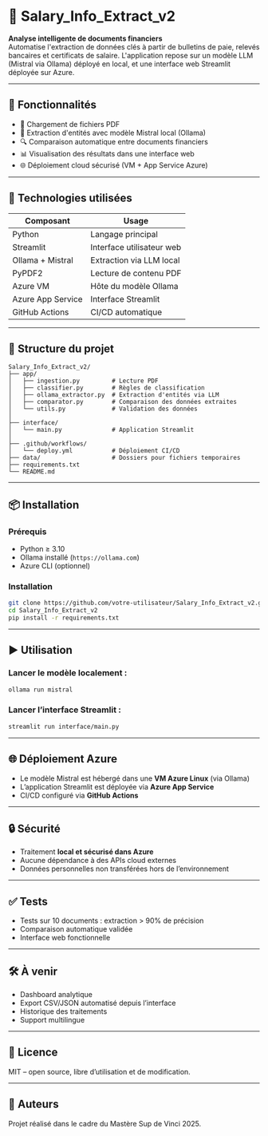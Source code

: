 
# 💼 Salary_Info_Extract_v2

**Analyse intelligente de documents financiers**  
Automatise l'extraction de données clés à partir de bulletins de paie, relevés bancaires et certificats de salaire. L'application repose sur un modèle LLM (Mistral via Ollama) déployé en local, et une interface web Streamlit déployée sur Azure.

---

## 🚀 Fonctionnalités

- 📄 Chargement de fichiers PDF
- 🧠 Extraction d'entités avec modèle Mistral local (Ollama)
- 🔍 Comparaison automatique entre documents financiers
- 📊 Visualisation des résultats dans une interface web
- 🌐 Déploiement cloud sécurisé (VM + App Service Azure)

---

## 🧰 Technologies utilisées

| Composant        | Usage                            |
|------------------|----------------------------------|
| Python           | Langage principal                |
| Streamlit        | Interface utilisateur web        |
| Ollama + Mistral | Extraction via LLM local         |
| PyPDF2           | Lecture de contenu PDF           |
| Azure VM         | Hôte du modèle Ollama            |
| Azure App Service| Interface Streamlit              |
| GitHub Actions   | CI/CD automatique                |

---

## 📂 Structure du projet

```plaintext
Salary_Info_Extract_v2/
├── app/
│   ├── ingestion.py         # Lecture PDF
│   ├── classifier.py        # Règles de classification
│   ├── ollama_extractor.py  # Extraction d'entités via LLM
│   ├── comparator.py        # Comparaison des données extraites
│   └── utils.py             # Validation des données
│
├── interface/
│   └── main.py              # Application Streamlit
│
├── .github/workflows/
│   └── deploy.yml           # Déploiement CI/CD
├── data/                    # Dossiers pour fichiers temporaires
├── requirements.txt
└── README.md
```

---

## 📦 Installation

### Prérequis
- Python ≥ 3.10
- Ollama installé (`https://ollama.com`)
- Azure CLI (optionnel)

### Installation
```bash
git clone https://github.com/votre-utilisateur/Salary_Info_Extract_v2.git
cd Salary_Info_Extract_v2
pip install -r requirements.txt
```

---

## ▶️ Utilisation

### Lancer le modèle localement :
```bash
ollama run mistral
```

### Lancer l’interface Streamlit :
```bash
streamlit run interface/main.py
```

---

## 🌐 Déploiement Azure

- Le modèle Mistral est hébergé dans une **VM Azure Linux** (via Ollama)
- L’application Streamlit est déployée via **Azure App Service**
- CI/CD configuré via **GitHub Actions**

---

## 🔒 Sécurité

- Traitement **local et sécurisé dans Azure**
- Aucune dépendance à des APIs cloud externes
- Données personnelles non transférées hors de l’environnement

---

## ✅ Tests

- Tests sur 10 documents : extraction > 90% de précision
- Comparaison automatique validée
- Interface web fonctionnelle

---

## 🛠 À venir

- Dashboard analytique
- Export CSV/JSON automatisé depuis l’interface
- Historique des traitements
- Support multilingue

---

## 📄 Licence

MIT – open source, libre d’utilisation et de modification.

---

## 👥 Auteurs

Projet réalisé dans le cadre du Mastère Sup de Vinci 2025.
